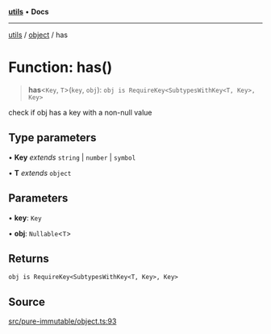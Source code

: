 [**utils**](../../../README.md) • **Docs**

***

[utils](../../../globals.md) / [object](../README.md) / has

# Function: has()

> **has**\<`Key`, `T`\>(`key`, `obj`): `obj is RequireKey<SubtypesWithKey<T, Key>, Key>`

check if obj has a key with a non-null value

## Type parameters

• **Key** *extends* `string` \| `number` \| `symbol`

• **T** *extends* `object`

## Parameters

• **key**: `Key`

• **obj**: `Nullable`\<`T`\>

## Returns

`obj is RequireKey<SubtypesWithKey<T, Key>, Key>`

## Source

[src/pure-immutable/object.ts:93](https://github.com/alpinisme/utils/blob/825f78da0ace828df12ea4d598fd95fa96ee25f5/src/pure-immutable/object.ts#L93)
